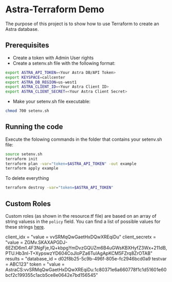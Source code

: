 # Astra-Terraform Demo

The purpose of this project is to show how to use Terraform to create an
Astra database.

## Prerequisites

- Create a token with Admin User rights
- Create a setenv.sh file with the following format:

```sh
export ASTRA_API_TOKEN=<Your Astra DB/API Token>
export KEYSPACE=callcenter
export ASTRA_DB_REGION=us-west1
export ASTRA_CLIENT_ID=<Your Astra Client ID>
export ASTRA_CLIENT_SECRET=<Your Astra Client Secret>
```
- Make your setenv.sh file executable:

```sh
chmod 700 setenv.sh
```

## Running the code

Execute the folowing commands in the folder that contains your setenv.sh file:

```sh
source setenv.sh
terraform init
terraform plan -var="token=$ASTRA_API_TOKEN" -out example
terraform apply example
```

To delete everything

```sh
terraform destroy -var="token=$ASTRA_API_TOKEN"
```

## Custom Roles

Custom roles (as shown in the resource.tf file) are based on an array of string valuess in the ```policy``` field. You can find a list of possible values for these strings [here](https://docs.datastax.com/en/astra/docs/user-permissions.html).

client_idx = "value = vvSRMqQwGaetHxDQwXREqiDu"
client_secretx = "value = ZGMv.SKAXAPGDJ-6EZtD6m1.4F3NgFje,IQ+kbpgYmDvzGQUZm6B4uGWsKBXHyfZ3Wx+211dB,PTU.Hb3nl-T+XypswzYD604CoJloPZa6TuIAgApKCM5FZrq8ZrOTAB"
results = "database_id = d02f8b25-5c9b-496f-805e-fc2946bcd0a9 testvar = ABC123"
token = "value = AstraCS:vvSRMqQwGaetHxDQwXREqiDu:1c80371e6a660778f1c1d51601e60bcf2c199355c1acb5ce8e0642e7bd156545"


